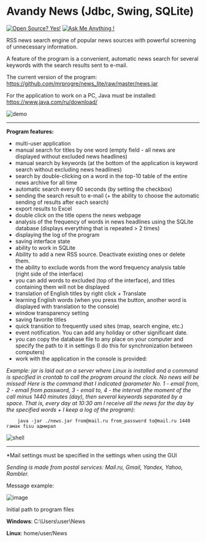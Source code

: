 # Avandy News (Jdbc, Swing, SQLite)
[![Open Source? Yes!](https://badgen.net/badge/Open%20Source%20%3F/Yes%21/blue?icon=github)](https://github.com/Naereen/badges/)
[![Ask Me Anything !](https://img.shields.io/badge/Ask%20me-anything-1abc9c.svg)](https://GitHub.com/Naereen/ama)

RSS news search engine of popular news sources with powerful screening of unnecessary information.

A feature of the program is a convenient, automatic news search for several keywords with the search results sent to e-mail.

The current version of the program: https://github.com/mrprogre/news_lite/raw/master/news.jar

For the application to work on a PC, Java must be installed: https://www.java.com/ru/download/

![demo](https://user-images.githubusercontent.com/45883640/208309521-32c3e4f9-252f-486c-9feb-36eb424918ac.gif)

----
**Program features:**
- multi-user application
- manual search for titles by one word (empty field - all news are displayed without excluded news headlines)
- manual search by keywords (at the bottom of the application is keyword search without excluding news headlines)
- search by double-clicking on a word in the top-10 table of the entire news archive for all time
- automatic search every 60 seconds (by setting the checkbox)
- sending the search result to e-mail (+ the ability to choose the automatic sending of results after each search)
- export results to Excel
- double click on the title opens the news webpage
- analysis of the frequency of words in news headlines using the SQLite database (displays everything that is repeated > 2 times)
- displaying the log of the program
- saving interface state
- ability to work in SQLite
- Ability to add a new RSS source. Deactivate existing ones or delete them.
- the ability to exclude words from the word frequency analysis table (right side of the interface)
- you can add words to excluded (top of the interface), and titles containing them will not be displayed
- translation of English titles by right click + Translate
- learning English words (when you press the button, another word is displayed with translation to the console)
- window transparency setting
- saving favorite titles
- quick transition to frequently used sites (map, search engine, etc.)
- event notification. You can add any holiday or other significant date.
- you can copy the database file to any place on your computer and specify the path to it in settings (I do this for synchronization between computers)
- work with the application in the console is provided:

*Example: jar is laid out on a server where Linux is installed and a command is specified in crontab to call the program around the clock. No news will be missed! Here is the command that I indicated (parameter No. 1 - email from, 2 - email from password, 3 - email to, 4 - the interval (the moment of the call minus 1440 minutes (day), then several keywords separated by a space. That is, every day at 10:30 am I receive all the news for the day by the specified words + I keep a log of the program):*

        java -jar ./news.jar from@mail.ru from_password to@mail.ru 1440 гамак fisu адмирал
        
![shell](https://user-images.githubusercontent.com/45883640/208294229-9cf81835-2d8a-4ac0-a047-d09c3a9462da.png)

----
*Mail settings must be specified in the settings when using the GUI

*Sending is made from postal services: Mail.ru, Gmail, Yandex, Yahoo, Rambler.*

Message example:

![image](https://user-images.githubusercontent.com/45883640/208294666-e3bd4846-e712-4c46-b017-5416a0cd5dc6.png)

Initial path to program files

**Windows**: C:\Users\user\News

**Linux**: home/user/News

